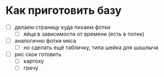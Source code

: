  # Как приготовить базу

- [ ] делаем страницу куда пихаем фотки
	- [ ] яйца в зависимости от времени (есть в потик)
- [ ] аналогично фотки мяса
	- [ ] но сделать ещё табличку, типа шейка для шашлыча 
- [ ] рис скок готовить 
	- [ ] картоху 
	- [ ] гречу 
